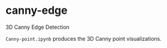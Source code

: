 # canny-edge
3D Canny Edge Detection

`Canny-point.ipynb` produces the 3D Canny point visualizations.
